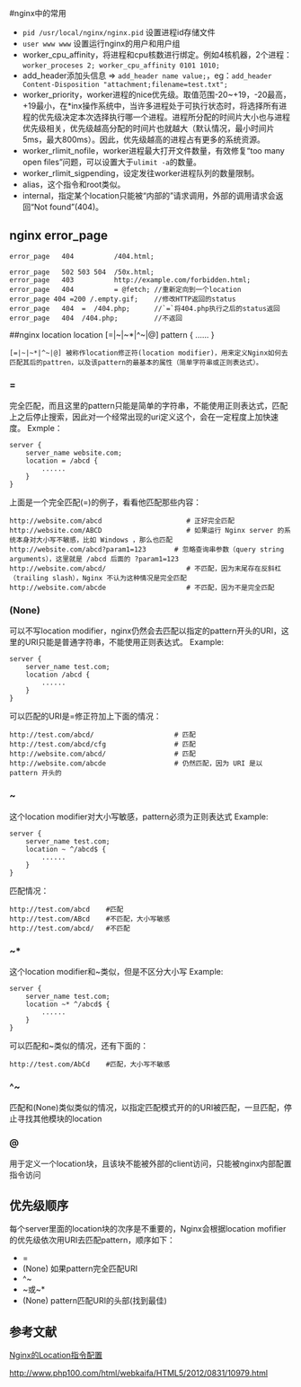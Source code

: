 #nginx中的常用
* `pid /usr/local/nginx/nginx.pid` 设置进程id存储文件
* `user www www` 设置运行nginx的用户和用户组
* worker_cpu_affinity，将进程和cpu核数进行绑定。例如4核机器，2个进程：`worker_proceses 2; worker_cpu_affinity 0101 1010;`
* add_header添加头信息 => `add_header name value;`，eg：`add_header Content-Disposition "attachment;filename=test.txt";`
* worker_priority，worker进程的nice优先级。取值范围-20~+19，-20最高，+19最小，在*inx操作系统中，当许多进程处于可执行状态时，将选择所有进程的优先级决定本次选择执行哪一个进程。进程所分配的时间片大小也与进程优先级相关，优先级越高分配的时间片也就越大（默认情况，最小时间片5ms，最大800ms）。因此，优先级越高的进程占有更多的系统资源。
* worker_rlimit_nofile，worker进程最大打开文件数量，有效修复“too many open files”问题，可以设置大于`ulimit -a`的数量。
* worker_rlimit_sigpending，设定发往worker进程队列的数量限制。
* alias，这个指令和root类似。
* internal，指定某个location只能被“内部的”请求调用，外部的调用请求会返回“Not found”(404)。

## nginx error_page
```nginx
error_page   404          /404.html;

error_page   502 503 504  /50x.html;
error_page   403          http://example.com/forbidden.html;
error_page   404          = @fetch;	//重新定向到一个location
error_page 404 =200 /.empty.gif;	//修改HTTP返回的status
error_page   404  =  /404.php;		//`=`将404.php执行之后的status返回
error_page   404  /404.php;			//不返回
```

##nginx location
    location [=|~|~*|^~|@] pattern {
        ......
    }

    [=|~|~*|^~|@] 被称作location修正符(location modifier)，用来定义Nginx如何去匹配其后的pattren，以及该pattern的最基本的属性（简单字符串或正则表达式）。
### =
完全匹配，而且这里的pattern只能是简单的字符串，不能使用正则表达式，匹配上之后停止搜索，因此对一个经常出现的uri定义这个，会在一定程度上加快速度。
Exmple：
    
    server {
        server_name website.com;
        location = /abcd {
            ......
        }
    }
上面是一个完全匹配(=)的例子，看看他匹配那些内容：

    http://website.com/abcd                     # 正好完全匹配
    http://website.com/ABCD                     # 如果运行 Nginx server 的系统本身对大小写不敏感，比如 Windows ，那么也匹配
    http://website.com/abcd?param1=123       # 忽略查询串参数（query string arguments），这里就是 /abcd 后面的 ?param1=123
    http://website.com/abcd/                    # 不匹配，因为末尾存在反斜杠（trailing slash），Nginx 不认为这种情况是完全匹配
    http://website.com/abcde                    # 不匹配，因为不是完全匹配

### (None)
可以不写location modifier，nginx仍然会去匹配以指定的pattern开头的URI，这里的URI只能是普通字符串，不能使用正则表达式。
Example:

    server {
        server_name test.com;
        location /abcd {
            ......
        }
    }

可以匹配的URI是=修正符加上下面的情况：
    
    http://test.com/abcd/                    # 匹配
    http://test.com/abcd/cfg                 # 匹配
    http://website.com/abcd/                 # 匹配 
    http://website.com/abcde                 # 仍然匹配，因为 URI 是以 pattern 开头的

### ~
这个location modifier对大小写敏感，pattern必须为正则表达式
Example:

    server {
        server_name test.com;
        location ~ ^/abcd$ {
            ......
        }
    }

匹配情况：

    http://test.com/abcd    #匹配
    http://test.com/ABcd    #不匹配，大小写敏感
    http://test.com/abcd/   #不匹配

### ~*
这个location modifier和~类似，但是不区分大小写
Example:

    server {
        server_name test.com;
        location ~* ^/abcd$ {
            ......
        }
    }

可以匹配和~类似的情况，还有下面的：

    http://test.com/AbCd    #匹配，大小写不敏感

### ^~
匹配和(None)类似类似的情况，以指定匹配模式开的的URI被匹配，一旦匹配，停止寻找其他模块的location

### @
用于定义一个location块，且该块不能被外部的client访问，只能被nginx内部配置指令访问

## 优先级顺序
每个server里面的location块的次序是不重要的，Nginx会根据location mofifier的优先级依次用URI去匹配pattern，顺序如下：
* =
* (None)    如果pattern完全匹配URI
* ^~
* ~或~*
* (None)    pattern匹配URI的头部(找到最佳)

## 参考文献
[Nginx的Location指令配置](http://blog.chinaunix.net/uid-20788470-id-3080834.html)

http://www.php100.com/html/webkaifa/HTML5/2012/0831/10979.html
